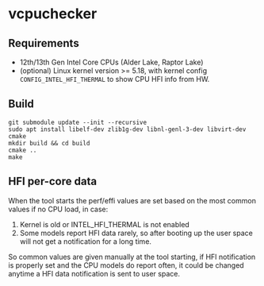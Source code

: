 # vcpuchecker

## Requirements

- 12th/13th Gen Intel Core CPUs (Alder Lake, Raptor Lake)
- (optional) Linux kernel version >= 5.18, with kernel config `CONFIG_INTEL_HFI_THERMAL` to show CPU HFI info from HW.

## Build

```
git submodule update --init --recursive
sudo apt install libelf-dev zlib1g-dev libnl-genl-3-dev libvirt-dev cmake
mkdir build && cd build
cmake ..
make
```

## HFI per-core data

When the tool starts the perf/effi values are set based on the most common values if no CPU load, in case:
1. Kernel is old or INTEL_HFI_THERMAL is not enabled
2. Some models report HFI data rarely, so after booting up the user space will not get a notification for a long time.

So common values are given manually at the tool starting, if HFI notification is properly set and the CPU models do report often, it could be changed anytime a HFI data notification is sent to user space.
